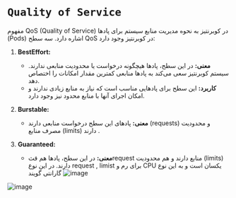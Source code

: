 # `Quality of Service`

مفهوم QoS (Quality of Service) در کوبرنتیز به نحوه مدیریت منابع سیستم برای پادها (Pods) اشاره دارد. سه سطح QoS در کوبرنتیز وجود دارد: 

1. **BestEffort:**
   - **معنی:**
     در این سطح، پاد‌ها هیچگونه درخواست یا محدودیت منابعی ندارند. سیستم کوبرنتیز سعی می‌کند به پاد‌ها منابعی کمترین مقدار امکانات را اختصاص دهد.
   - **کاربرد:**
     این سطح برای پاد‌هایی مناسب است که نیاز به منابع زیادی ندارند و امکان اجرای آنها با منابع محدود نیز وجود دارد.

2. **Burstable:**
   - **معنی:**
     پاد‌های این سطح درخواست منابعی دارند (requests) و محدودیت مصرف منابع (limits) دارند .
  

3. **Guaranteed:**
   - **معنی:**
     در این سطح، پاد‌ها هم قثrequest منابع دارند و هم محدودیت (limits) دارند.
     در این نوع request , limist برای رم و CPU یکسان است و به این نوع گارانتی گویند
![image](https://github.com/milad6745/Kubernetes/assets/113288076/be9ac8ab-3cb1-4058-ac29-1bc297bcc00c)


![image](https://github.com/milad6745/Kubernetes/assets/113288076/8502c8a3-14d1-4f38-88cf-b4abaf30a3b4)

